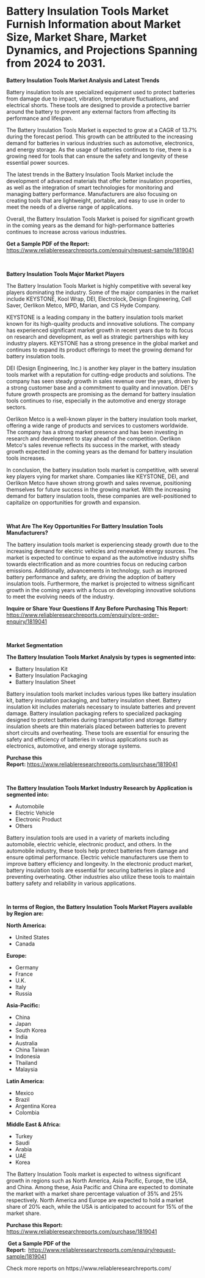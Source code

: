 <p><h1>Battery Insulation Tools Market Furnish Information about Market Size, Market Share, Market Dynamics, and Projections Spanning from 2024 to 2031.</h1></p><p><strong>Battery Insulation Tools Market Analysis and Latest Trends</strong></p>
<p><p>Battery insulation tools are specialized equipment used to protect batteries from damage due to impact, vibration, temperature fluctuations, and electrical shorts. These tools are designed to provide a protective barrier around the battery to prevent any external factors from affecting its performance and lifespan.</p><p>The Battery Insulation Tools Market is expected to grow at a CAGR of 13.7% during the forecast period. This growth can be attributed to the increasing demand for batteries in various industries such as automotive, electronics, and energy storage. As the usage of batteries continues to rise, there is a growing need for tools that can ensure the safety and longevity of these essential power sources.</p><p>The latest trends in the Battery Insulation Tools Market include the development of advanced materials that offer better insulation properties, as well as the integration of smart technologies for monitoring and managing battery performance. Manufacturers are also focusing on creating tools that are lightweight, portable, and easy to use in order to meet the needs of a diverse range of applications.</p><p>Overall, the Battery Insulation Tools Market is poised for significant growth in the coming years as the demand for high-performance batteries continues to increase across various industries.</p></p>
<p><strong>Get a Sample PDF of the Report:&nbsp;</strong> <a href="https://www.reliableresearchreports.com/enquiry/request-sample/1819041">https://www.reliableresearchreports.com/enquiry/request-sample/1819041</a></p>
<p>&nbsp;</p>
<p><strong>Battery Insulation Tools Major Market Players</strong></p>
<p><p>The Battery Insulation Tools Market is highly competitive with several key players dominating the industry. Some of the major companies in the market include KEYSTONE, Kool Wrap, DEI, Electrolock, Design Engineering, Cell Saver, Oerlikon Metco, MPD, Marian, and CS Hyde Company.</p><p>KEYSTONE is a leading company in the battery insulation tools market known for its high-quality products and innovative solutions. The company has experienced significant market growth in recent years due to its focus on research and development, as well as strategic partnerships with key industry players. KEYSTONE has a strong presence in the global market and continues to expand its product offerings to meet the growing demand for battery insulation tools.</p><p>DEI (Design Engineering, Inc.) is another key player in the battery insulation tools market with a reputation for cutting-edge products and solutions. The company has seen steady growth in sales revenue over the years, driven by a strong customer base and a commitment to quality and innovation. DEI's future growth prospects are promising as the demand for battery insulation tools continues to rise, especially in the automotive and energy storage sectors.</p><p>Oerlikon Metco is a well-known player in the battery insulation tools market, offering a wide range of products and services to customers worldwide. The company has a strong market presence and has been investing in research and development to stay ahead of the competition. Oerlikon Metco's sales revenue reflects its success in the market, with steady growth expected in the coming years as the demand for battery insulation tools increases.</p><p>In conclusion, the battery insulation tools market is competitive, with several key players vying for market share. Companies like KEYSTONE, DEI, and Oerlikon Metco have shown strong growth and sales revenue, positioning themselves for future success in the growing market. With the increasing demand for battery insulation tools, these companies are well-positioned to capitalize on opportunities for growth and expansion.</p></p>
<p>&nbsp;</p>
<p><strong>What Are The Key Opportunities For Battery Insulation Tools Manufacturers?</strong></p>
<p><p>The battery insulation tools market is experiencing steady growth due to the increasing demand for electric vehicles and renewable energy sources. The market is expected to continue to expand as the automotive industry shifts towards electrification and as more countries focus on reducing carbon emissions. Additionally, advancements in technology, such as improved battery performance and safety, are driving the adoption of battery insulation tools. Furthermore, the market is projected to witness significant growth in the coming years with a focus on developing innovative solutions to meet the evolving needs of the industry.</p></p>
<p><strong>Inquire or Share Your Questions If Any Before Purchasing This Report:</strong> <a href="https://www.reliableresearchreports.com/enquiry/pre-order-enquiry/1819041">https://www.reliableresearchreports.com/enquiry/pre-order-enquiry/1819041</a></p>
<p>&nbsp;</p>
<p><strong>Market Segmentation</strong></p>
<p><strong>The Battery Insulation Tools Market Analysis by types is segmented into:</strong></p>
<p><ul><li>Battery Insulation Kit</li><li>Battery Insulation Packaging</li><li>Battery Insulation Sheet</li></ul></p>
<p><p>Battery insulation tools market includes various types like battery insulation kit, battery insulation packaging, and battery insulation sheet. Battery insulation kit includes materials necessary to insulate batteries and prevent damage. Battery insulation packaging refers to specialized packaging designed to protect batteries during transportation and storage. Battery insulation sheets are thin materials placed between batteries to prevent short circuits and overheating. These tools are essential for ensuring the safety and efficiency of batteries in various applications such as electronics, automotive, and energy storage systems.</p></p>
<p><strong>Purchase this Report:&nbsp;</strong><a href="https://www.reliableresearchreports.com/purchase/1819041">https://www.reliableresearchreports.com/purchase/1819041</a></p>
<p>&nbsp;</p>
<p><strong>The Battery Insulation Tools Market Industry Research by Application is segmented into:</strong></p>
<p><ul><li>Automobile</li><li>Electric Vehicle</li><li>Electronic Product</li><li>Others</li></ul></p>
<p><p>Battery insulation tools are used in a variety of markets including automobile, electric vehicle, electronic product, and others. In the automobile industry, these tools help protect batteries from damage and ensure optimal performance. Electric vehicle manufacturers use them to improve battery efficiency and longevity. In the electronic product market, battery insulation tools are essential for securing batteries in place and preventing overheating. Other industries also utilize these tools to maintain battery safety and reliability in various applications.</p></p>
<p>&nbsp;</p>
<p><strong>In terms of Region, the Battery Insulation Tools Market Players available by Region are:</strong></p>
<p>
    <p> <strong> North America: </strong>
        <ul>
            <li>United States</li>
            <li>Canada</li>
        </ul>
        </p> 
    <p> <strong> Europe: </strong>
        <ul>
            <li>Germany</li>
            <li>France</li>
            <li>U.K.</li>
            <li>Italy</li>
            <li>Russia</li>
        </ul>
        </p> 
    <p> <strong> Asia-Pacific: </strong>
        <ul>
            <li>China</li>
            <li>Japan</li>
            <li>South Korea</li>
            <li>India</li>
            <li>Australia</li>
            <li>China Taiwan</li>
            <li>Indonesia</li>
            <li>Thailand</li>
            <li>Malaysia</li>
        </ul>
        </p> 
    <p> <strong> Latin America: </strong>
        <ul>
            <li>Mexico</li>
            <li>Brazil</li>
            <li>Argentina Korea</li>
            <li>Colombia</li>
        </ul>
        </p> 
    <p> <strong> Middle East & Africa: </strong>
        <ul>
            <li>Turkey</li>
            <li>Saudi</li>
            <li>Arabia</li>
            <li>UAE</li>
            <li>Korea</li>
        </ul>
    </p>
    </p>
<p><p>The Battery Insulation Tools market is expected to witness significant growth in regions such as North America, Asia Pacific, Europe, the USA, and China. Among these, Asia Pacific and China are expected to dominate the market with a market share percentage valuation of 35% and 25% respectively. North America and Europe are expected to hold a market share of 20% each, while the USA is anticipated to account for 15% of the market share.</p></p>
<p><strong>Purchase this Report: </strong><a href="https://www.reliableresearchreports.com/purchase/1819041">https://www.reliableresearchreports.com/purchase/1819041</a></p>
<p>&nbsp;<strong>Get a Sample PDF of the Report:&nbsp;&nbsp;</strong><a href="https://www.reliableresearchreports.com/enquiry/request-sample/1819041">https://www.reliableresearchreports.com/enquiry/request-sample/1819041</a></p>
<p><strong></strong></p>
<p>Check more reports on https://www.reliableresearchreports.com/</p>